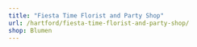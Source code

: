 ```yaml
---
title: "Fiesta Time Florist and Party Shop"
url: /hartford/fiesta-time-florist-and-party-shop/
shop: Blumen
---
```

